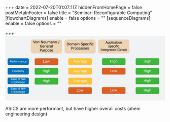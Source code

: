 +++
date = 2022-07-20T01:07:11Z
hiddenFromHomePage = false
postMetaInFooter = false
title = "Seminar: Reconfigurable Computing"
[flowchartDiagrams]
enable = false
options = ""
[sequenceDiagrams]
enable = false
options = ""

+++
![](/uploads/snipaste_2022-07-20_11-07-05.jpg)

ASICS are more performant, but have higher overall costs (ahem engineering design)